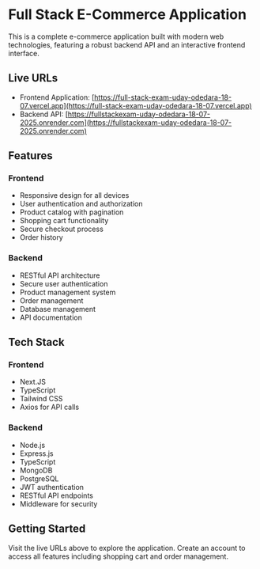 # Full Stack E-Commerce Application

This is a complete e-commerce application built with modern web technologies, featuring a robust backend API and an interactive frontend interface.

## Live URLs

- Frontend Application: [https://full-stack-exam-uday-odedara-18-07.vercel.app](https://full-stack-exam-uday-odedara-18-07.vercel.app)
- Backend API: [https://fullstackexam-uday-odedara-18-07-2025.onrender.com](https://fullstackexam-uday-odedara-18-07-2025.onrender.com)

## Features

### Frontend

- Responsive design for all devices
- User authentication and authorization
- Product catalog with pagination
- Shopping cart functionality
- Secure checkout process
- Order history

### Backend

- RESTful API architecture
- Secure user authentication
- Product management system
- Order management
- Database management
- API documentation

## Tech Stack

### Frontend

- Next.JS
- TypeScript
- Tailwind CSS
- Axios for API calls

### Backend

- Node.js
- Express.js
- TypeScript
- MongoDB
- PostgreSQL
- JWT authentication
- RESTful API endpoints
- Middleware for security

## Getting Started

Visit the live URLs above to explore the application. Create an account to access all features including shopping cart and order management.
